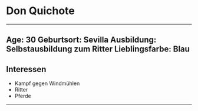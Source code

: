 # Don Quichote
---
Age: 30
Geburtsort: Sevilla
Ausbildung: Selbstausbildung zum Ritter
Lieblingsfarbe: Blau
---
## Interessen
 - Kampf gegen Windmühlen
 - Ritter
 - Pferde
 ---

